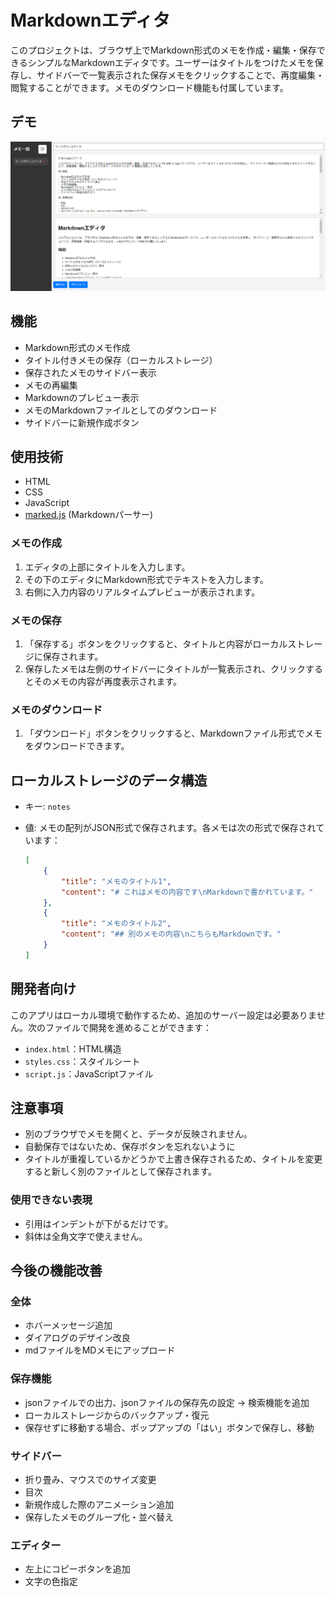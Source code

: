 # Markdownエディタ

このプロジェクトは、ブラウザ上でMarkdown形式のメモを作成・編集・保存できるシンプルなMarkdownエディタです。ユーザーはタイトルをつけたメモを保存し、サイドバーで一覧表示された保存メモをクリックすることで、再度編集・閲覧することができます。メモのダウンロード機能も付属しています。

## デモ
![](img/demo.png)

## 機能

- Markdown形式のメモ作成
- タイトル付きメモの保存（ローカルストレージ）
- 保存されたメモのサイドバー表示
- メモの再編集
- Markdownのプレビュー表示
- メモのMarkdownファイルとしてのダウンロード
- サイドバーに新規作成ボタン

## 使用技術

- HTML
- CSS
- JavaScript
- [marked.js](https://github.com/markedjs/marked) (Markdownパーサー)
  

### メモの作成

1. エディタの上部にタイトルを入力します。
2. その下のエディタにMarkdown形式でテキストを入力します。
3. 右側に入力内容のリアルタイムプレビューが表示されます。

### メモの保存

1. 「保存する」ボタンをクリックすると、タイトルと内容がローカルストレージに保存されます。
2.  保存したメモは左側のサイドバーにタイトルが一覧表示され、クリックするとそのメモの内容が再度表示されます。

### メモのダウンロード

1. 「ダウンロード」ボタンをクリックすると、Markdownファイル形式でメモをダウンロードできます。

## ローカルストレージのデータ構造

- キー: `notes`
- 値: メモの配列がJSON形式で保存されます。各メモは次の形式で保存されています：

    ```json
    [
        {
            "title": "メモのタイトル1",
            "content": "# これはメモの内容です\nMarkdownで書かれています。"
        },
        {
            "title": "メモのタイトル2",
            "content": "## 別のメモの内容\nこちらもMarkdownです。"
        }
    ]
    ```

## 開発者向け

このアプリはローカル環境で動作するため、追加のサーバー設定は必要ありません。次のファイルで開発を進めることができます：

- `index.html`：HTML構造
- `styles.css`：スタイルシート
- `script.js`：JavaScriptファイル

## 注意事項
- 別のブラウザでメモを開くと、データが反映されません。
- 自動保存ではないため、保存ボタンを忘れないように
- タイトルが重複しているかどうかで上書き保存されるため、タイトルを変更すると新しく別のファイルとして保存されます。
### 使用できない表現
- 引用はインデントが下がるだけです。
- 斜体は全角文字で使えません。
  
## 今後の機能改善
### 全体
- ホバーメッセージ追加
- ダイアログのデザイン改良
- mdファイルをMDメモにアップロード

### 保存機能
- jsonファイルでの出力、jsonファイルの保存先の設定 → 検索機能を追加
- ローカルストレージからのバックアップ・復元
- 保存せずに移動する場合、ポップアップの「はい」ボタンで保存し、移動

### サイドバー
- 折り畳み、マウスでのサイズ変更
- 目次
- 新規作成した際のアニメーション追加
- 保存したメモのグループ化・並べ替え

### エディター
- 左上にコピーボタンを追加
- 文字の色指定
